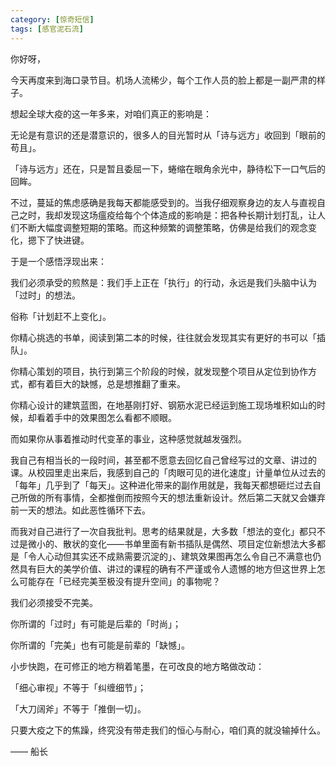 ```yaml
---
category: [惊奇短信]
tags: [感官泥石流]
---
```



你好呀，

今天再度来到海口录节目。机场人流稀少，每个工作人员的脸上都是一副严肃的样子。

想起全球大疫的这一年多来，对咱们真正的影响是：

无论是有意识的还是潜意识的，很多人的目光暂时从「诗与远方」收回到「眼前的苟且」。

「诗与远方」还在，只是暂且委屈一下，蜷缩在眼角余光中，静待松下一口气后的回眸。

不过，蔓延的焦虑感确是我每天都能感受到的。当我仔细观察身边的友人与直视自己之时，我却发现这场瘟疫给每个个体造成的影响是：把各种长期计划打乱，让人们不断大幅度调整短期的策略。而这种频繁的调整策略，仿佛是给我们的观念变化，摁下了快进键。

于是一个感悟浮现出来：

我们必须承受的煎熬是：我们手上正在「执行」的行动，永远是我们头脑中认为「过时」的想法。

俗称「计划赶不上变化」。

你精心挑选的书单，阅读到第二本的时候，往往就会发现其实有更好的书可以「插队」。

你精心策划的项目，执行到第三个阶段的时候，就发现整个项目从定位到协作方式，都有着巨大的缺憾，总是想推翻了重来。

你精心设计的建筑蓝图，在地基刚打好、钢筋水泥已经运到施工现场堆积如山的时候，却看着手中的效果图怎么看都不顺眼。

而如果你从事着推动时代变革的事业，这种感觉就越发强烈。

我自己有相当长的一段时间，甚至都不愿意去回忆自己曾经写过的文章、讲过的课。从校园里走出来后，我感到自己的「肉眼可见的进化速度」计量单位从过去的「每年」几乎到了「每天」。这种进化带来的副作用就是，我每天都想砸烂过去自己所做的所有事情，全都推倒而按照今天的想法重新设计。然后第二天就又会嫌弃前一天的想法。如此恶性循环下去。

而我对自己进行了一次自我批判。思考的结果就是，大多数「想法的变化」都只不过是微小的、散状的变化——书单里面有新书插队是偶然、项目定位新想法大多都是「令人心动但其实还不成熟需要沉淀的」、建筑效果图再怎么令自己不满意也仍然具有巨大的美学价值、讲过的课程的确有不严谨或令人遗憾的地方但这世界上怎么可能存在「已经完美至极没有提升空间」的事物呢？

我们必须接受不完美。

你所谓的「过时」有可能是后辈的「时尚」；

你所谓的「完美」也有可能是前辈的「缺憾」。

小步快跑，在可修正的地方稍着笔墨，在可改良的地方略做改动：

「细心审视」不等于「纠缠细节」；

「大刀阔斧」不等于「推倒一切」。

只要大疫之下的焦躁，终究没有带走我们的恒心与耐心，咱们真的就没输掉什么。

—— 船长